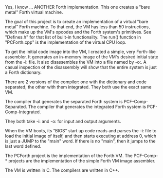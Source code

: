 Yes, I know ... ANOTHER Forth implementation. This one creates a "bare metal" Forth virtual machine.

The goal of this project is to create an implementation of a virtual "bare metal" Forth machine. To 
that end, the VM has less than 50 instructions, which make up the VM's opcodes and the Forth system's 
primitives. See "Defines.h" for that list of built-in functionality. The run() function in "PCForth.cpp"
is the implementation of the virtual CPU loop.

To get the initial code image into the VM, I created a simple, very Forth-like assembler. It generates an 
in-memory image of the VM's desired initial state from the -i:<fn> file. It also disassembles the VM 
into a file named by -o:<fn>. A casual inspection of the disassembly will show that the entire system is 
just a Forth dictionary.

There are 2 versions of the compiler: one with the dictionary and code separated, the other with them 
integrated. They both use the exact same VM.

The compiler that generates the separated Forth system is PCF-Comp-Separated.
The compiler that generates the integrated Forth system is PCF-Comp-Integrated.

They both take -i:<filename> and -o:<filename> for input and output arguments.

When the VM boots, its "BIOS" start up code reads and parses the -i:<fn> file to load the initial image
of itself, and then starts executing at address 0, which is just a JUMP to the "main" word. If there is
no "main", then it jumps to the last word defined.

The PCForth project is the implementation of the Forth VM.
The PCF-Comp-* projects are the implementation of the simple Forth VM image assembler.

The VM is written in C. The compilers are written in C++.
